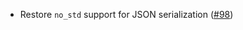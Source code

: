 - Restore `no_std` support for JSON serialization
  ([\#98](https://github.com/cosmos/ibc-proto-rs/issues/98))